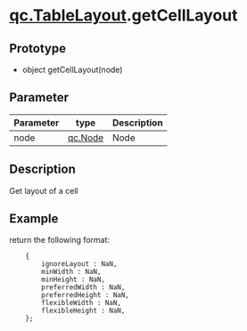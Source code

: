 # [qc.TableLayout](TableLayout.md).getCellLayout

## Prototype
* object getCellLayout(node)

## Parameter
| Parameter | type | Description |
| ------------- | ------------- | -------------|
| node | [qc.Node](../gameobject/CNode.md) | Node |

## Description
Get layout of a cell

## Example
return the following format:
````
    {
        ignoreLayout : NaN,
        minWidth : NaN,
        minHeight : NaN,
        preferredWidth : NaN,
        preferredHeight : NaN,
        flexibleWidth : NaN,
        flexibleHeight : NaN,
    };
````
